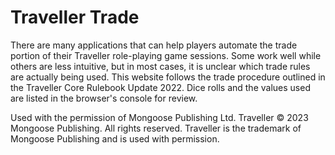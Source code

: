 # Traveller Trade

There are many applications that can help players automate the trade portion of their Traveller role-playing game sessions. Some work well while others are less intuitive, but in most cases, it is unclear which trade rules are actually being used. This website follows the trade procedure outlined in the Traveller Core Rulebook Update 2022. Dice rolls and the values used are listed in the browser's console for review.

Used with the permission of Mongoose Publishing Ltd. Traveller © 2023 Mongoose Publishing. All rights reserved.
Traveller is the trademark of Mongoose Publishing and is used with permission.